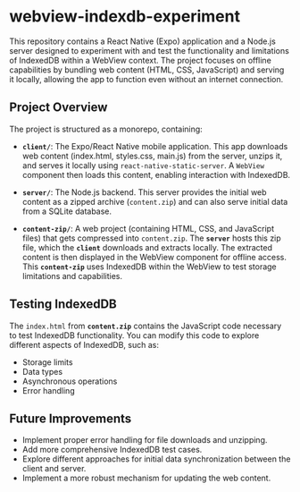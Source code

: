 # webview-indexdb-experiment

This repository contains a React Native (Expo) application and a Node.js server designed to experiment with and test the functionality and limitations of IndexedDB within a WebView context. The project focuses on offline capabilities by bundling web content (HTML, CSS, JavaScript) and serving it locally, allowing the app to function even without an internet connection.

## Project Overview

The project is structured as a monorepo, containing:

- **`client/`**: The Expo/React Native mobile application. This app downloads web content (index.html, styles.css, main.js) from the server, unzips it, and serves it locally using `react-native-static-server`. A `WebView` component then loads this content, enabling interaction with IndexedDB.

- **`server/`**: The Node.js backend. This server provides the initial web content as a zipped archive (`content.zip`) and can also serve initial data from a SQLite database.

- **`content-zip/`**: A web project (containing HTML, CSS, and JavaScript files) that gets compressed into `content.zip`. The **`server`** hosts this zip file, which the **`client`** downloads and extracts locally. The extracted content is then displayed in the WebView component for offline access. This **`content-zip`** uses IndexedDB within the WebView to test storage limitations and capabilities.

## Testing IndexedDB

The `index.html` from **`content.zip`** contains the JavaScript code necessary to test IndexedDB functionality. You can modify this code to explore different aspects of IndexedDB, such as:

- Storage limits
- Data types
- Asynchronous operations
- Error handling

## Future Improvements

- Implement proper error handling for file downloads and unzipping.
- Add more comprehensive IndexedDB test cases.
- Explore different approaches for initial data synchronization between the client and server.
- Implement a more robust mechanism for updating the web content.
